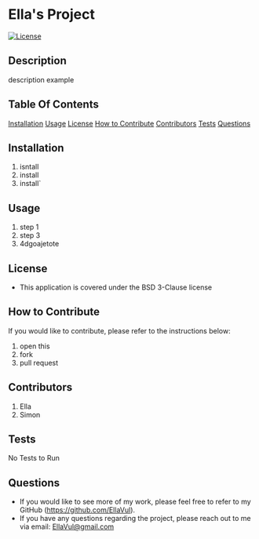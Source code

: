 
# Ella's Project   
[![License](https://img.shields.io/badge/License-BSD_3--Clause-blue.svg)](https://opensource.org/licenses/BSD-3-Clause)


## Description
description example

## Table Of Contents
[Installation](#installation)
[Usage](#usage)
[License](#license)
[How to Contribute](#guidelines)
[Contributors](#contributors)
[Tests](#tests)
[Questions](#questions)

## Installation 
1. isntall 
2. install
3. install`


## Usage
1. step 1
2. step 3
3. 4dgoajetote


## License 
- This application is covered under the BSD 3-Clause license

## How to Contribute
If you would like to contribute, please refer to the instructions below:
1. open this
2. fork 
3. pull request


## Contributors
1. Ella
2. Simon


## Tests
No Tests to Run

## Questions 
- If you would like to see more of my work, please feel free to refer to my GitHub (https://github.com/EllaVul).
- If you have any questions regarding the project, please reach out to me via email: EllaVul@gmail.com
